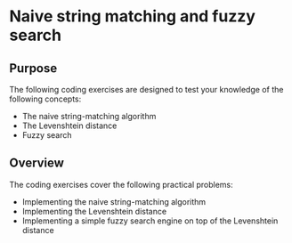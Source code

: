 # Naive string matching and fuzzy search

## Purpose

The following coding exercises are designed to test your knowledge of the following concepts:

* The naive string-matching algorithm
* The Levenshtein distance
* Fuzzy search

## Overview

The coding exercises cover the following practical problems:
* Implementing the naive string-matching algorithm
* Implementing the Levenshtein distance
* Implementing a simple fuzzy search engine on top of the Levenshtein distance
